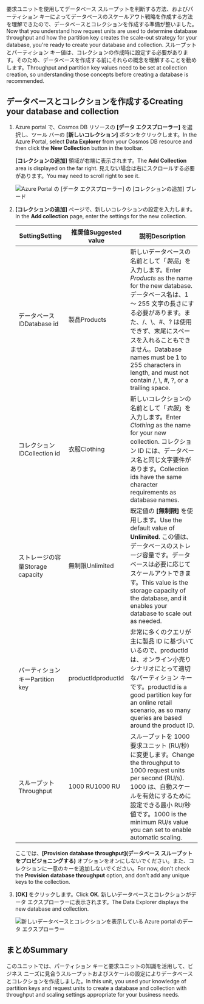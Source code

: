 <span data-ttu-id="6d8a7-101">要求ユニットを使用してデータベース スループットを判断する方法、およびパーティション キーによってデータベースのスケールアウト戦略を作成する方法を理解できたので、データベースとコレクションを作成する準備が整いました。</span><span class="sxs-lookup"><span data-stu-id="6d8a7-101">Now that you understand how request units are used to determine database throughput and how the partition key creates the scale-out strategy for your database, you're ready to create your database and collection.</span></span> <span data-ttu-id="6d8a7-102">スループットとパーティション キー値は、コレクションの作成時に設定する必要があります。そのため、データベースを作成する前にそれらの概念を理解することを勧めします。</span><span class="sxs-lookup"><span data-stu-id="6d8a7-102">Throughput and partition key values need to be set at collection creation, so understanding those concepts before creating a database is recommended.</span></span>

## <a name="creating-your-database-and-collection"></a><span data-ttu-id="6d8a7-103">データベースとコレクションを作成する</span><span class="sxs-lookup"><span data-stu-id="6d8a7-103">Creating your database and collection</span></span>

1. <span data-ttu-id="6d8a7-104">Azure portal で、Cosmos DB リソースの **[データ エクスプローラー]** を選択し、ツール バーの **[新しいコレクション]** ボタンをクリックします。</span><span class="sxs-lookup"><span data-stu-id="6d8a7-104">In the Azure Portal, select **Data Explorer** from your Cosmos DB resource and then click the **New Collection** button in the toolbar.</span></span>
    
    <span data-ttu-id="6d8a7-105">**[コレクションの追加]** 領域が右端に表示されます。</span><span class="sxs-lookup"><span data-stu-id="6d8a7-105">The **Add Collection** area is displayed on the far right.</span></span> <span data-ttu-id="6d8a7-106">見えない場合は右にスクロールする必要があります。</span><span class="sxs-lookup"><span data-stu-id="6d8a7-106">You may need to scroll right to see it.</span></span>

    ![Azure Portal の [データ エクスプローラー] の [コレクションの追加] ブレード](../media/5-azure-cosmosdb-data-explorer.png)

1. <span data-ttu-id="6d8a7-108">**[コレクションの追加]** ページで、新しいコレクションの設定を入力します。</span><span class="sxs-lookup"><span data-stu-id="6d8a7-108">In the **Add collection** page, enter the settings for the new collection.</span></span>

    <span data-ttu-id="6d8a7-109">Setting</span><span class="sxs-lookup"><span data-stu-id="6d8a7-109">Setting</span></span> | <span data-ttu-id="6d8a7-110">推奨値</span><span class="sxs-lookup"><span data-stu-id="6d8a7-110">Suggested value</span></span> | <span data-ttu-id="6d8a7-111">説明</span><span class="sxs-lookup"><span data-stu-id="6d8a7-111">Description</span></span>
    --------|-----------------|-------------
    <span data-ttu-id="6d8a7-112">データベース ID</span><span class="sxs-lookup"><span data-stu-id="6d8a7-112">Database id</span></span>      | <span data-ttu-id="6d8a7-113">製品</span><span class="sxs-lookup"><span data-stu-id="6d8a7-113">Products</span></span>         | <span data-ttu-id="6d8a7-114">新しいデータベースの名前として「*製品*」を入力します。</span><span class="sxs-lookup"><span data-stu-id="6d8a7-114">Enter *Products* as the name for the new database.</span></span> <span data-ttu-id="6d8a7-115">データベース名は、1 ～ 255 文字の長さにする必要があります。また、/、\\、#、? は使用できず、末尾にスペースを入れることもできません。</span><span class="sxs-lookup"><span data-stu-id="6d8a7-115">Database names must be 1 to 255 characters in length, and must not contain /, \\, #, ?, or a trailing space.</span></span>
    <span data-ttu-id="6d8a7-116">コレクション ID</span><span class="sxs-lookup"><span data-stu-id="6d8a7-116">Collection id</span></span>    | <span data-ttu-id="6d8a7-117">衣服</span><span class="sxs-lookup"><span data-stu-id="6d8a7-117">Clothing</span></span>  | <span data-ttu-id="6d8a7-118">新しいコレクションの名前として「*衣服*」を入力します。</span><span class="sxs-lookup"><span data-stu-id="6d8a7-118">Enter *Clothing* as the name for your new collection.</span></span> <span data-ttu-id="6d8a7-119">コレクション ID には、データベース名と同じ文字要件があります。</span><span class="sxs-lookup"><span data-stu-id="6d8a7-119">Collection ids have the same character requirements as database names.</span></span>
    <span data-ttu-id="6d8a7-120">ストレージの容量</span><span class="sxs-lookup"><span data-stu-id="6d8a7-120">Storage capacity</span></span> | <span data-ttu-id="6d8a7-121">無制限</span><span class="sxs-lookup"><span data-stu-id="6d8a7-121">Unlimited</span></span>     | <span data-ttu-id="6d8a7-122">既定値の **[無制限]** を使用します。</span><span class="sxs-lookup"><span data-stu-id="6d8a7-122">Use the default value of **Unlimited**.</span></span> <span data-ttu-id="6d8a7-123">この値は、データベースのストレージ容量です。データベースは必要に応じてスケールアウトできます。</span><span class="sxs-lookup"><span data-stu-id="6d8a7-123">This value is the storage capacity of the database, and it enables your database to scale out as needed.</span></span>
    <span data-ttu-id="6d8a7-124">パーティション キー</span><span class="sxs-lookup"><span data-stu-id="6d8a7-124">Partition key</span></span>    | <span data-ttu-id="6d8a7-125">productId</span><span class="sxs-lookup"><span data-stu-id="6d8a7-125">productId</span></span>        | <span data-ttu-id="6d8a7-126">非常に多くのクエリが主に製品 ID に基づいているので、productId は、オンライン小売りシナリオにとって適切なパーティション キーです。</span><span class="sxs-lookup"><span data-stu-id="6d8a7-126">productId is a good partition key for an online retail scenario, as so many queries are based around the product ID.</span></span>
    <span data-ttu-id="6d8a7-127">スループット</span><span class="sxs-lookup"><span data-stu-id="6d8a7-127">Throughput</span></span>       |<span data-ttu-id="6d8a7-128">1000 RU</span><span class="sxs-lookup"><span data-stu-id="6d8a7-128">1000 RU</span></span>        | <span data-ttu-id="6d8a7-129">スループットを 1000 要求ユニット (RU/秒) に変更します。</span><span class="sxs-lookup"><span data-stu-id="6d8a7-129">Change the throughput to 1000 request units per second (RU/s).</span></span> <span data-ttu-id="6d8a7-130">1000 は、自動スケールを有効にするために設定できる最小 RU/秒値です。</span><span class="sxs-lookup"><span data-stu-id="6d8a7-130">1000 is the minimum RU/s value you can set to enable automatic scaling.</span></span>
    
    <span data-ttu-id="6d8a7-131">ここでは、**[Provision database throughput]\(データベース スループットをプロビジョニングする\)** オプションをオンにしないでください。また、コレクションに一意のキーを追加しないでください。</span><span class="sxs-lookup"><span data-stu-id="6d8a7-131">For now, don't check the **Provision database throughput** option, and don't add any unique keys to the collection.</span></span>
    
1. <span data-ttu-id="6d8a7-132">**[OK]** をクリックします。</span><span class="sxs-lookup"><span data-stu-id="6d8a7-132">Click **OK**.</span></span> <span data-ttu-id="6d8a7-133">新しいデータベースとコレクションがデータ エクスプローラーに表示されます。</span><span class="sxs-lookup"><span data-stu-id="6d8a7-133">The Data Explorer displays the new database and collection.</span></span>

    ![新しいデータベースとコレクションを表示している Azure portal のデータ エクスプローラー](../media/5-azure-cosmos-db-new-collection.png)

## <a name="summary"></a><span data-ttu-id="6d8a7-135">まとめ</span><span class="sxs-lookup"><span data-stu-id="6d8a7-135">Summary</span></span>

<span data-ttu-id="6d8a7-136">このユニットでは、パーティション キーと要求ユニットの知識を活用して、ビジネス ニーズに見合うスループットおよびスケールの設定によりデータベースとコレクションを作成しました。</span><span class="sxs-lookup"><span data-stu-id="6d8a7-136">In this unit, you used your knowledge of partition keys and request units to create a database and collection with throughput and scaling settings appropriate for your business needs.</span></span>